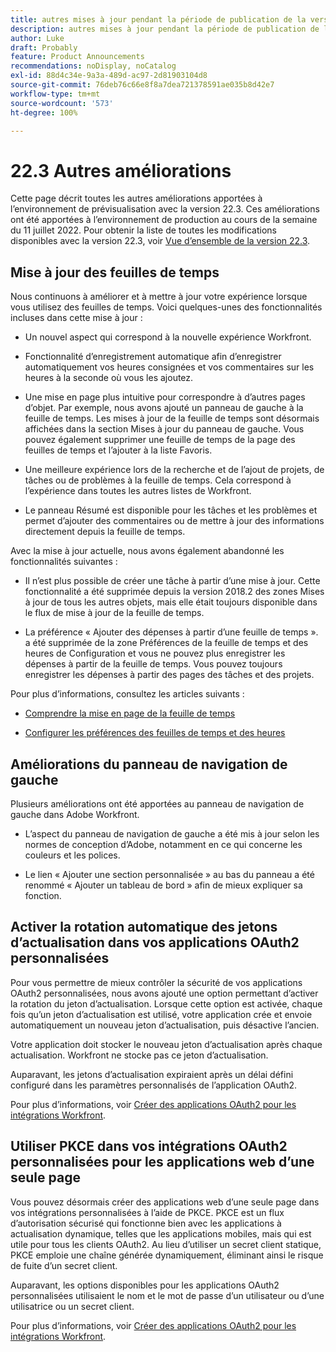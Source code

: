 ```yaml
---
title: autres mises à jour pendant la période de publication de la version 22.3
description: autres mises à jour pendant la période de publication de la version 22.3
author: Luke
draft: Probably
feature: Product Announcements
recommendations: noDisplay, noCatalog
exl-id: 88d4c34e-9a3a-489d-ac97-2d81903104d8
source-git-commit: 76deb76c66e8f8a7dea721378591ae035b8d42e7
workflow-type: tm+mt
source-wordcount: '573'
ht-degree: 100%

---
```


# 22.3 Autres améliorations

Cette page décrit toutes les autres améliorations apportées à l’environnement de prévisualisation avec la version 22.3. Ces améliorations ont été apportées à l’environnement de production au cours de la semaine du 11 juillet 2022. Pour obtenir la liste de toutes les modifications disponibles avec la version 22.3, voir [Vue d’ensemble de la version 22.3](../../../product-announcements/product-releases/22.3-release-activity/22-3-release-overview.md).

## Mise à jour des feuilles de temps

Nous continuons à améliorer et à mettre à jour votre expérience lorsque vous utilisez des feuilles de temps. Voici quelques-unes des fonctionnalités incluses dans cette mise à jour :

* Un nouvel aspect qui correspond à la nouvelle expérience Workfront.

* Fonctionnalité d’enregistrement automatique afin d’enregistrer automatiquement vos heures consignées et vos commentaires sur les heures à la seconde où vous les ajoutez.

* Une mise en page plus intuitive pour correspondre à d’autres pages d’objet. Par exemple, nous avons ajouté un panneau de gauche à la feuille de temps. Les mises à jour de la feuille de temps sont désormais affichées dans la section Mises à jour du panneau de gauche. Vous pouvez également supprimer une feuille de temps de la page des feuilles de temps et l’ajouter à la liste Favoris.

* Une meilleure expérience lors de la recherche et de l’ajout de projets, de tâches ou de problèmes à la feuille de temps. Cela correspond à l’expérience dans toutes les autres listes de Workfront.

* Le panneau Résumé est disponible pour les tâches et les problèmes et permet d’ajouter des commentaires ou de mettre à jour des informations directement depuis la feuille de temps.


Avec la mise à jour actuelle, nous avons également abandonné les fonctionnalités suivantes :

* Il n’est plus possible de créer une tâche à partir d’une mise à jour. Cette fonctionnalité a été supprimée depuis la version 2018.2 des zones Mises à jour de tous les autres objets, mais elle était toujours disponible dans le flux de mise à jour de la feuille de temps.

* La préférence « Ajouter des dépenses à partir d’une feuille de temps ». a été supprimée de la zone Préférences de la feuille de temps et des heures de Configuration et vous ne pouvez plus enregistrer les dépenses à partir de la feuille de temps. Vous pouvez toujours enregistrer les dépenses à partir des pages des tâches et des projets.


Pour plus d’informations, consultez les articles suivants :

* [Comprendre la mise en page de la feuille de temps](/help/quicksilver/timesheets/timesheets/timesheet-layout.md)

* [Configurer les préférences des feuilles de temps et des heures](/help/quicksilver/administration-and-setup/set-up-workfront/configure-timesheets-schedules/timesheet-and-hour-preferences.md)


## Améliorations du panneau de navigation de gauche

Plusieurs améliorations ont été apportées au panneau de navigation de gauche dans Adobe Workfront.

* L’aspect du panneau de navigation de gauche a été mis à jour selon les normes de conception d’Adobe, notamment en ce qui concerne les couleurs et les polices.

* Le lien « Ajouter une section personnalisée » au bas du panneau a été renommé « Ajouter un tableau de bord » afin de mieux expliquer sa fonction.

## Activer la rotation automatique des jetons d’actualisation dans vos applications OAuth2 personnalisées

Pour vous permettre de mieux contrôler la sécurité de vos applications OAuth2 personnalisées, nous avons ajouté une option permettant d’activer la rotation du jeton d’actualisation. Lorsque cette option est activée, chaque fois qu’un jeton d’actualisation est utilisé, votre application crée et envoie automatiquement un nouveau jeton d’actualisation, puis désactive l’ancien.

Votre application doit stocker le nouveau jeton d’actualisation après chaque actualisation. Workfront ne stocke pas ce jeton d’actualisation.

Auparavant, les jetons d’actualisation expiraient après un délai défini configuré dans les paramètres personnalisés de l’application OAuth2.

Pour plus d’informations, voir [Créer des applications OAuth2 pour les intégrations Workfront](/help/quicksilver/administration-and-setup/configure-integrations/create-oauth-application.md).

## Utiliser PKCE dans vos intégrations OAuth2 personnalisées pour les applications web d’une seule page

Vous pouvez désormais créer des applications web d’une seule page dans vos intégrations personnalisées à l’aide de PKCE. PKCE est un flux d’autorisation sécurisé qui fonctionne bien avec les applications à actualisation dynamique, telles que les applications mobiles, mais qui est utile pour tous les clients OAuth2. Au lieu d’utiliser un secret client statique, PKCE emploie une chaîne générée dynamiquement, éliminant ainsi le risque de fuite d’un secret client.

Auparavant, les options disponibles pour les applications OAuth2 personnalisées utilisaient le nom et le mot de passe d’un utilisateur ou d’une utilisatrice ou un secret client.

Pour plus d’informations, voir [Créer des applications OAuth2 pour les intégrations Workfront](/help/quicksilver/administration-and-setup/configure-integrations/create-oauth-application.md).
